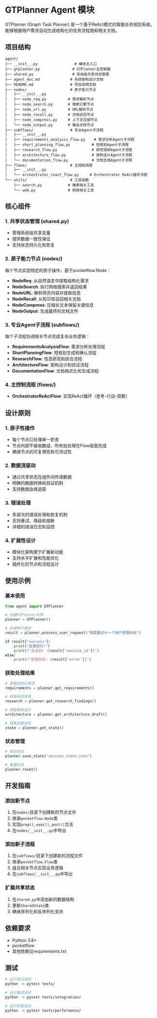 # GTPlanner Agent 模块

GTPlanner (Graph Task Planner) 是一个基于ReAct模式的智能任务规划系统，能够根据用户需求自动生成结构化的任务流程图和相关文档。

## 项目结构

```
agent/
├── __init__.py                 # 模块主入口
├── gtplanner.py               # GTPlanner主控制器
├── shared.py                  # 系统级共享状态管理
├── agent_doc.md              # 系统架构设计文档
├── README.md                 # 项目说明文档
├── nodes/                    # 原子能力节点
│   ├── __init__.py
│   ├── node_req.py          # 需求解析节点
│   ├── node_search.py       # 搜索引擎节点
│   ├── node_url.py          # URL解析节点
│   ├── node_recall.py       # 文档召回节点
│   ├── node_compress.py     # 上下文压缩节点
│   └── node_output.py       # 输出文档节点
├── subflows/                 # 专业Agent子流程
│   ├── __init__.py
│   ├── requirements_analysis_flow.py    # 需求分析Agent子流程
│   ├── short_planning_flow.py          # 短规划Agent子流程
│   ├── research_flow.py                # 研究调研Agent子流程
│   ├── architecture_flow.py            # 架构设计Agent子流程
│   └── documentation_flow.py           # 文档生成Agent子流程
├── flows/                    # 主控制流程
│   ├── __init__.py
│   └── orchestrator_react_flow.py     # Orchestrator ReAct循环流程
└── utils/                    # 工具函数
    ├── search.py            # 搜索相关工具
    └── web.py               # 网络相关工具
```

## 核心组件

### 1. 共享状态管理 (shared.py)
- 管理系统级共享变量
- 提供数据一致性保证
- 支持状态持久化和恢复

### 2. 原子能力节点 (nodes/)
每个节点实现特定的原子操作，基于pocketflow.Node：
- **NodeReq**: 从自然语言中提取结构化需求
- **NodeSearch**: 执行网络搜索并返回结果
- **NodeURL**: 解析网页内容并提取信息
- **NodeRecall**: 从知识库召回相关文档
- **NodeCompress**: 压缩长文本保留关键信息
- **NodeOutput**: 生成最终的文档文件

### 3. 专业Agent子流程 (subflows/)
每个子流程协调相关节点完成复杂业务逻辑：
- **RequirementsAnalysisFlow**: 需求分析处理流程
- **ShortPlanningFlow**: 短规划生成和确认流程
- **ResearchFlow**: 信息研究和综合流程
- **ArchitectureFlow**: 架构设计和验证流程
- **DocumentationFlow**: 文档格式化和生成流程

### 4. 主控制流程 (flows/)
- **OrchestratorReActFlow**: 实现ReAct循环（思考-行动-观察）

## 设计原则

### 1. 原子性操作
- 每个节点只处理单一职责
- 节点内部不接收数组，所有批处理在Flow层面完成
- 确保节点的可复用性和可测试性

### 2. 数据流驱动
- 通过共享状态在组件间传递数据
- 明确的数据转换和验证机制
- 支持数据血缘追踪

### 3. 错误处理
- 多层次的错误处理和恢复机制
- 支持重试、降级和熔断
- 详细的错误日志和监控

### 4. 扩展性设计
- 模块化架构便于扩展新功能
- 支持水平扩展和性能优化
- 插件化的节点和流程设计

## 使用示例

### 基本使用
```python
from agent import GTPlanner

# 创建GTPlanner实例
planner = GTPlanner()

# 处理用户需求
result = planner.process_user_request("我需要设计一个用户管理系统")

if result["success"]:
    print("处理成功!")
    print(f"会话ID: {result['session_id']}")
else:
    print(f"处理失败: {result['error']}")
```

### 获取处理结果
```python
# 获取结构化需求
requirements = planner.get_requirements()

# 获取研究发现
research = planner.get_research_findings()

# 获取架构设计
architecture = planner.get_architecture_draft()

# 获取完整状态
state = planner.get_state()
```

### 状态管理
```python
# 保存状态
planner.save_state("session_state.json")

# 重置状态
planner.reset()
```

## 开发指南

### 添加新节点
1. 在`nodes/`目录下创建新的节点文件
2. 继承`pocketflow.Node`类
3. 实现`prep()`, `exec()`, `post()`方法
4. 在`nodes/__init__.py`中导出

### 添加新子流程
1. 在`subflows/`目录下创建新的流程文件
2. 继承`pocketflow.Flow`类
3. 组合相关节点实现业务逻辑
4. 在`subflows/__init__.py`中导出

### 扩展共享状态
1. 在`shared.py`中添加新的数据结构
2. 更新`SharedState`类
3. 确保序列化和反序列化支持

## 依赖要求

- Python 3.8+
- pocketflow
- 其他依赖见requirements.txt

## 测试

```bash
# 运行单元测试
python -m pytest tests/

# 运行集成测试
python -m pytest tests/integration/

# 运行性能测试
python -m pytest tests/performance/
```
